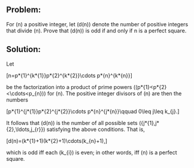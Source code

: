 ## Problem:

For \(n\) a positive integer, let \(d(n)\) denote the number of positive integers that divide \(n\). Prove that \(d(n)\) is odd if and only if n is a perfect square.

## Solution:

Let

\[n=p*{1}^{k*{1}}p*{2}^{k*{2}}\cdots p*{n}^{k*{n}}\]

be the factorization into a product of prime powers (\(p*{1}<p*{2}<\cdots<p\_{n}\)) for \(n\). The positive integer divisors of \(n\) are then the numbers

\[p*{1}^{j*{1}}p*{2}^{j*{2}}\cdots p*{n}^{j*{n}}\qquad 0\leq j\leq k\_{j}.\]

It follows that \(d(n)\) is the number of all possible sets \(\{j*{1},j*{2},\ldots,j\_{r}\}\) satisfying the above conditions. That is,

\[d(n)=(k*{1}+1)(k*{2}+1)\cdots(k\_{n}+1),\]

which is odd iff each \(k\_{i}\) is even; in other words, iff \(n\) is a perfect square.

